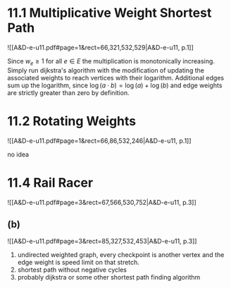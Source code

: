 
# 11.1		Multiplicative Weight Shortest Path
![[A&D-e-u11.pdf#page=1&rect=66,321,532,529|A&D-e-u11, p.1]]

Since $w_{e} \geq 1$ for all $e \in E$ the multiplication is monotonically increasing. Simply run dijkstra's algorithm with the modification of updating the associated weights to reach vertices with their logarithm. Additional edges sum up the logarithm, since $\log(a \cdot b) = \log(a) + \log(b)$ and edge weights are strictly greater than zero by definition.



<div class="page-break" style="page-break-before: always;"></div>

# 11.2		Rotating Weights
![[A&D-e-u11.pdf#page=1&rect=66,86,532,246|A&D-e-u11, p.1]]

no idea

<div class="page-break" style="page-break-before: always;"></div>

# 11.4		Rail Racer
![[A&D-e-u11.pdf#page=3&rect=67,566,530,752|A&D-e-u11, p.3]]

## (b)
![[A&D-e-u11.pdf#page=3&rect=85,327,532,453|A&D-e-u11, p.3]]

1. undirected weighted graph, every checkpoint is another vertex and the edge weight is speed limit on that stretch.
2. shortest path without negative cycles
3. probably dijkstra or some other shortest path finding algorithm